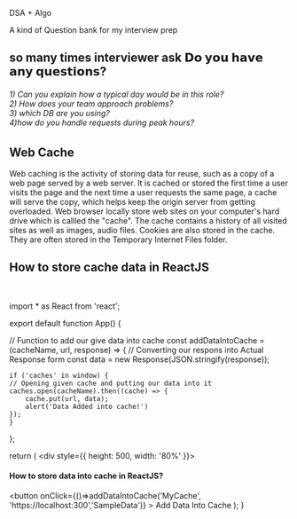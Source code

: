 DSA + Algo

A kind of Question bank for my interview prep
<h2>so many times interviewer ask 𝗗𝗼 𝘆𝗼𝘂 𝗵𝗮𝘃𝗲 𝗮𝗻𝘆 𝗾𝘂𝗲𝘀𝘁𝗶𝗼𝗻𝘀? </h2>
<h6>
1) Can you explain how a typical day would be in this role? <br>
2) How does your team approach problems? <br>
3) which DB are you using?	<br>
4)how do you handle requests during peak hours?

</h6>

<h2>Web Cache </h2>
<p>
Web caching is the activity of storing data for reuse, such as a copy of a web page served by a web server. It is cached or stored the first time a user visits the page and the next time a user requests the same page, a cache will serve the copy, which helps keep the origin server from getting overloaded.
Web browser locally store web sites on your computer's hard drive which is callled the "cache". The cache contains a history of all visited sites as well as images, audio files. Cookies are also stored in the cache. They are often stored in the Temporary Internet Files folder.
  </p>
<h2>
 How to store cache data in ReactJS
 </h2> 
 <br>
 <p>
  import * as React from 'react';

export default function App() {

// Function to add our give data into cache
const addDataIntoCache = (cacheName, url, response) => {
	// Converting our respons into Actual Response form
	const data = new Response(JSON.stringify(response));

	if ('caches' in window) {
	// Opening given cache and putting our data into it
	caches.open(cacheName).then((cache) => {
		cache.put(url, data);
		alert('Data Added into cache!')
	});
	}
};

return (
	<div style={{ height: 500, width: '80%' }}>
	<h4>How to store data into cache in ReactJS?</h4>
	<button onClick={()=>addDataIntoCache('MyCache',
	'https://localhost:300','SampleData')} >
		Add Data Into Cache</button>
	</div>
);
}

  </p>
